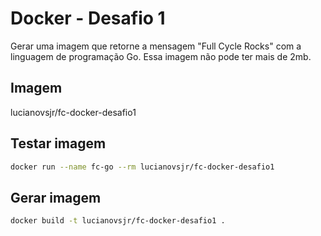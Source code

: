 # Docker - Desafio 1
Gerar uma imagem que retorne a mensagem "Full Cycle Rocks" com a linguagem de programação Go.
Essa imagem não pode ter mais de 2mb.

## Imagem
lucianovsjr/fc-docker-desafio1

## Testar imagem
```bash
docker run --name fc-go --rm lucianovsjr/fc-docker-desafio1
```

## Gerar imagem
```bash
docker build -t lucianovsjr/fc-docker-desafio1 .
```